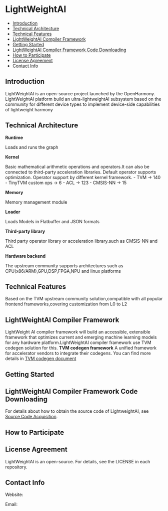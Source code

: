 # LightWeightAI<a name="EN-US_TOPIC_0000001064024128"></a>

-   [Introduction](#section1270210396435)
-   [Technical Architecture](#section2502124574318)
-   [Technical Features](#section12212842173518)
-   [LightWeightAI Compiler Framework](#section21031470109)
-   [Getting Started](#section44681652104210)
-   [LightWeightAI Compiler Framework Code Downloading](#section39011923144212)
-   [How to Participate](#section19611528174215)
-   [License Agreement](#section1245517472115)
-   [Contact Info](#section61728335424)

## Introduction<a name="section1270210396435"></a>
LightWeightAI is an open-source project launched by the OpenHarmony.
       LightWeightAI platform build an ultra-lightweightAI subsystem based on the community for different device types to implement device-side capabilities of lightweight harmony

## Technical Architecture<a name="section2502124574318"></a>

**Runtime**

Loads and runs the graph

**Kernel**

Basic mathematical arithmetic operations and operators.It can also be connected to third-party acceleration libraries.
Default operator supports optimization.
Operator support by different kernel framework.
       - TVM  -> 140
       - TinyTVM custom ops -> 6
       - ACL  -> 123
       - CMSIS-NN  -> 15

**Memory**

Memory management module

**Loader**

Loads Models in Flatbuffer and JSON formats

**Third-party library**

Third party operator library or acceleration library.such as CMSIS-NN and ACL

**Hardware backend**

The upstream community supports architectures such as CPU(x86/ARM),GPU,DSP,FPGA,NPU and linux platforms


## Technical Features<a name="section12212842173518"></a>
Based on the TVM upstream community solution,compatible with all popular frontend frameworks,covering customization from L0 to L2

## LightWeightAI Compiler Framework<a name="section21031470109"></a>
LightWeight AI compiler framework will build an accessible, extensible framework that optimizes current and emerging machine learning models for any hardware platform.LightWeightAI compiler framework use TVM codegen solution for this.
**TVM codegen framework**
A unified framework for  accelerator vendors to integrate their codegens.
You can find more details in [TVM codegen document](https://tvm.apache.org/docs/dev/relay_bring_your_own_codegen.html?highlight=codegen)

## Getting Started<a name="section44681652104210"></a>



## LightWeightAI Compiler Framework Code Downloading<a name="section39011923144212"></a>

For details about how to obtain the source code of LightweightAI, see  [Source Code Acquisition](https://gitee.com/openharmony/docs/).

## How to Participate<a name="section19611528174215"></a>


## License Agreement<a name="section1245517472115"></a>

LightWeightAI is an open-source. For details, see the LICENSE in each repository.

## Contact Info<a name="section61728335424"></a>

Website:



Email:



